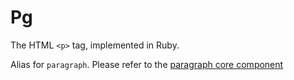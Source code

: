 # Pg

The HTML `<p>` tag, implemented in Ruby.

Alias for `paragraph`. Please refer to the [paragraph core component](paragraph.md)

